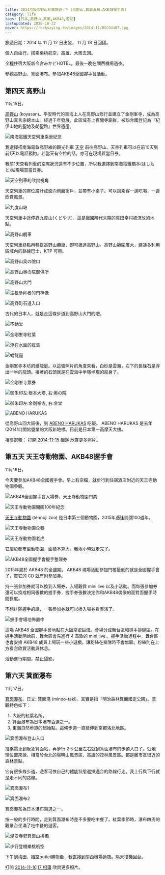 ```yaml
---
title: 2014京阪高野山秋季旅遊-下 (高野山,箕面瀑布,AKB48握手會)
category: life
tags: [日本,高野山,箕面,AKB48,遊記]
lastupdated: 2020-10-22
cover: https://rocksaying.tw/images/2014-11/DSC04407.jpg
---
```


旅遊日期：2014 年 11 月 12 日出發， 11 月 18 日回國。

個人自由行。搭乘樂桃航空，高雄、大阪去回。

全程住宿大阪新今宮みかどHOTEL。最後一晚在關西機場過夜。

參觀高野山、箕面瀑布。參加AKB48全國握手會活動。

<!--more-->

## 第四天 高野山

11月15日。

[高野山](https://tw.visitwakayama.jp/destinations/koyasan/) (koyasan)。平安時代的空海上人在高野山修行並建立了金剛峯寺，成為高野山真言宗總本山。經過千年發展，此區域有上百間寺廟群，被聯合國登記為『紀伊山地的聖地及朝聖路』世界遺產。

![南海電鐵天空列車乘車紀念](https://rocksaying.tw/images/2014-11/IMGP8029.JPG)

我選擇搭南海電鉄高野線的觀光列車 [天空](https://www.nankai.co.jp/koya/tenku/index.html) 前往高野山。天空列車可以在前10天到前1天以電話預約。若當天有空位的話，亦可在現場買當日券。

我前1天查看列車的空席狀況還有不少位置，所以我選擇到南海電鐵橋本(はしもと)站現場買當日券。

![天空列車的欣賞視角](https://rocksaying.tw/images/2014-11/WP_20141115_08_32_48_Pro.jpg)

天空列車的座位設計成面向側面窗戶，並帶有小桌子。可以讓乘客一邊吃喝，一邊欣賞風景。

![九度山站](https://rocksaying.tw/images/2014-11/DSC04304.jpg)

天空列車中途停靠九度山(くどやま)，這是戰國時代末期的真田幸村被流放的地點。

![高野山纜車](https://rocksaying.tw/images/2014-11/DSC04361.jpg)

天空列車終點再轉搭高野山纜車，即可抵達高野山。高野山範圍廣大，建議多利用區域內的路線巴士，KTP 可用。

![高野山奥の院口](https://rocksaying.tw/images/2014-11/DSC04378.jpg)

![高野山奥の院御供所](https://rocksaying.tw/images/2014-11/DSC04399.jpg)

![高野山大門](https://rocksaying.tw/images/2014-11/DSC04407.jpg)

![注視參拜者的門神像](https://rocksaying.tw/images/2014-11/DSC04447.jpg)

![高野町石道入口](https://rocksaying.tw/images/2014-11/DSC04427.jpg)

古代的日本人，就是走這條步道到高野山大門的吧。

![不動堂](https://rocksaying.tw/images/2014-11/DSC04513.jpg)

![金剛峯寺紅葉](https://rocksaying.tw/images/2014-11/DSC04547.jpg)

![浮在水面的紅葉](https://rocksaying.tw/images/2014-11/WP_20141115_010.jpg)

![蟠龍庭](https://rocksaying.tw/images/2014-11/DSC04579.jpg)

金剛峯寺本坊的蟠龍庭。以這張照片的角度來看，白砂是雲海，右下的長條石是浮出一半的龍頭。接著的石頭就是在雲海中半隱半現的龍身了。

![金剛峯寺票券](https://rocksaying.tw/images/2014-11/IMGP8036.JPG)

![御朱印左:根本大塔, 右:奥の院](https://rocksaying.tw/images/2014-11/金剛峯寺御朱印1.jpg)

![御朱印左:金剛峯寺, 右:金堂](https://rocksaying.tw/images/2014-11/金剛峯寺御朱印2.jpg)

![ABENO HARUKAS](https://rocksaying.tw/images/2014-11/DSC04590.jpg)

從高野山回大阪後，到 [ABENO HARUKAS](https://www.abenoharukas-300.jp/index.html) 吃飯。 ABENO HARUKAS 是去年(2014年)開始營業的大阪新地標。目前是日本第一高摩天大樓。

相簿選輯：
打開 [2014-11-15 相簿](https://photos.app.goo.gl/WbXjjKVaQdSMZ6966) 欣賞更多照片。

## 第五天 天王寺動物園、AKB48握手會

11月16日。

今天要參加AKB48全國握手會。早上有空檔，就步行到住宿酒店附近的天王寺動物園參觀。

![AKB48全國握手會入場券、天王寺動物園門票](https://rocksaying.tw/images/2014-11/IMGP8038.JPG)

![天王寺動物園開園100年紀念](https://rocksaying.tw/images/2014-11/WP_20141116_09_56_46_Pro.jpg)

[天王寺動物園](https://www.city.osaka.lg.jp/contents/wdu170/tennojizoo/) (tennoji zoo) 是日本第三個動物園，2015年適逢開園100週年。

![天王寺動物園企鵝](https://rocksaying.tw/images/2014-11/WP_20141116_10_29_39_Pro.jpg)

![天王寺動物園老虎](https://rocksaying.tw/images/2014-11/WP_20141116_10_35_11_Pro.jpg)

它屬於都市型動物園，面積不算大。我兩小時就走完了。

![AKB48全國握手會握手整理券](https://rocksaying.tw/images/2014-11/WP_20141116_005.jpg)

2015年屬於 AKB48 的全盛期。 AKB48 現場活動參加門檻最低的就是全國握手會了，買它的 CD 就有附參加券。

持一張參加券就可以換到入場券，入場觀賞 mini live 以及小活動。而每張參加券還可以換成相同張數的握手券，握手券張數決定你和AKB48偶像的面對面握手時間長度。

不想排隊握手的話，一張參加券就可以換入場券看表演了。

![握手會場地佈置中](https://rocksaying.tw/images/2014-11/WP_20141116_007.jpg)

這場 AKB48 全國握手會地點在大阪京瓷巨蛋。會場分成舞台區和握手排隊區。在握手活動開始前，舞台區會先進行 4 首歌的 mini live 。握手活動過程中，舞台區也會安排 AKB48 成員上場玩一些小遊戲，讓粉絲在排隊時不會無聊。粉絲則在上方看台欣賞活動與休息。

活動進行期間，禁止攝影。

## 第六天 箕面瀑布

11月17日。

[箕面瀑布](https://osaka-info.jp/zh-TW/page/meiji-no-mori-mino-park)。日文: 箕面滝 (minoo-taki)。其實是指「明治森林箕面國定公園」。景觀特色如下：

1. 大阪的紅葉名所。
2. 箕面瀑布為日本瀑布百選之一。
3. 東海自然歩道的起始點。這條步道一直延伸到京都洛北地區。

![箕面瀑布登山入口](https://rocksaying.tw/images/2014-11/DSC04620.jpg)

搭乘電車到阪急箕面站，再步行 2.5 公里左右就到箕面瀑布的步道入口了。就地理位置來說，相當於台北的陽明山風景區、高雄的茂林風景區。都是離市區很近的森林景點。

它有很多條步道，遊客可依自己的體能狀態選擇適合的路線行走。我上行與下行就是走不同的路線。

![箕面瀑布1](https://rocksaying.tw/images/2014-11/DSC04705.jpg)

![箕面瀑布2](https://rocksaying.tw/images/2014-11/DSC04719.jpg)

箕面瀑布為日本瀑布百選之一。

按一般的步行時間，走到箕面瀑布時差不多要吃中餐了。紅葉季節時，瀑布四周的觀景台坐滿了吃中餐的遊客。

![滝安寺旁箕面山拱橋](https://rocksaying.tw/images/2014-11/DSC04778.jpg)

![步行登機樂桃航空](https://rocksaying.tw/images/2014-11/WP_20141118_10_41_04_Pro.jpg)

下午到梅田、臨空outlet購物後，我直接到關西機場過夜。隔天搭機回台。

打開 [2014-11-16,17 相簿](https://photos.app.goo.gl/x5HnzAs6kGrrt8Km6) 欣賞更多照片。
